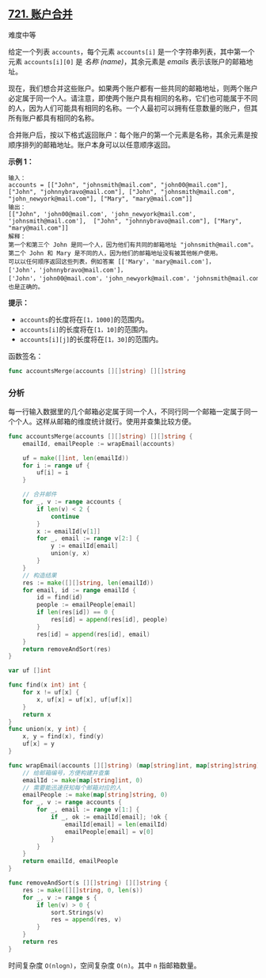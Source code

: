 ## [721. 账户合并](https://leetcode-cn.com/problems/accounts-merge/)

难度中等

给定一个列表 `accounts`，每个元素 `accounts[i]` 是一个字符串列表，其中第一个元素 `accounts[i][0]` 是 *名称 (name)*，其余元素是 *emails* 表示该账户的邮箱地址。

现在，我们想合并这些账户。如果两个账户都有一些共同的邮箱地址，则两个账户必定属于同一个人。请注意，即使两个账户具有相同的名称，它们也可能属于不同的人，因为人们可能具有相同的名称。一个人最初可以拥有任意数量的账户，但其所有账户都具有相同的名称。

合并账户后，按以下格式返回账户：每个账户的第一个元素是名称，其余元素是按顺序排列的邮箱地址。账户本身可以以任意顺序返回。

 

**示例 1：**

```
输入：
accounts = [["John", "johnsmith@mail.com", "john00@mail.com"], ["John", "johnnybravo@mail.com"], ["John", "johnsmith@mail.com", "john_newyork@mail.com"], ["Mary", "mary@mail.com"]]
输出：
[["John", 'john00@mail.com', 'john_newyork@mail.com', 'johnsmith@mail.com'],  ["John", "johnnybravo@mail.com"], ["Mary", "mary@mail.com"]]
解释：
第一个和第三个 John 是同一个人，因为他们有共同的邮箱地址 "johnsmith@mail.com"。 
第二个 John 和 Mary 是不同的人，因为他们的邮箱地址没有被其他帐户使用。
可以以任何顺序返回这些列表，例如答案 [['Mary'，'mary@mail.com']，['John'，'johnnybravo@mail.com']，
['John'，'john00@mail.com'，'john_newyork@mail.com'，'johnsmith@mail.com']] 也是正确的。
```

 

**提示：**

- `accounts`的长度将在`[1，1000]`的范围内。
- `accounts[i]`的长度将在`[1，10]`的范围内。
- `accounts[i][j]`的长度将在`[1，30]`的范围内。

函数签名：

```go
func accountsMerge(accounts [][]string) [][]string
```

### 分析

每一行输入数据里的几个邮箱必定属于同一个人，不同行同一个邮箱一定属于同一个个人。这样从邮箱的维度统计就行。使用并查集比较方便。

```go
func accountsMerge(accounts [][]string) [][]string {
	emailId, emailPeople := wrapEmail(accounts)

	uf = make([]int, len(emailId))
	for i := range uf {
		uf[i] = i
	}

	// 合并邮件
	for _, v := range accounts {
		if len(v) < 2 {
			continue
		}
		x := emailId[v[1]]
		for _, email := range v[2:] {
			y := emailId[email]
			union(y, x)
		}
	}
	// 构造结果
	res := make([][]string, len(emailId))
	for email, id := range emailId {
		id = find(id)
		people := emailPeople[email]
		if len(res[id]) == 0 {
			res[id] = append(res[id], people)
		}
		res[id] = append(res[id], email)
	}
	return removeAndSort(res)
}

var uf []int

func find(x int) int {
	for x != uf[x] {
		x, uf[x] = uf[x], uf[uf[x]]
	}
	return x
}
func union(x, y int) {
	x, y = find(x), find(y)
	uf[x] = y
}

func wrapEmail(accounts [][]string) (map[string]int, map[string]string) {
	// 给邮箱编号，方便构建并查集
	emailId := make(map[string]int, 0)
	// 需要能迅速获知每个邮箱对应的人
	emailPeople := make(map[string]string, 0)
	for _, v := range accounts {
		for _, email := range v[1:] {
			if _, ok := emailId[email]; !ok {
				emailId[email] = len(emailId)
				emailPeople[email] = v[0]
			}
		}
	}
	return emailId, emailPeople
}

func removeAndSort(s [][]string) [][]string {
	res := make([][]string, 0, len(s))
	for _, v := range s {
		if len(v) > 0 {
			sort.Strings(v)
			res = append(res, v)
		}
	}
	return res
}
```

时间复杂度 `O(nlogn)`，空间复杂度 `O(n)`。其中 `n` 指邮箱数量。

